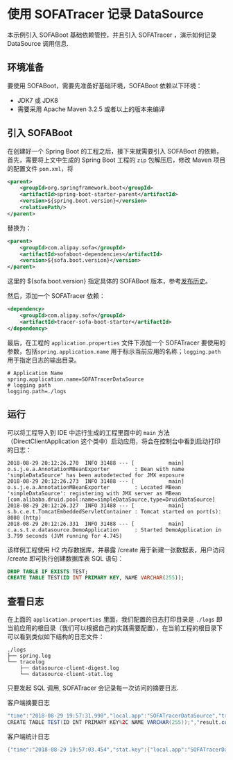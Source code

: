 # 使用 SOFATracer 记录 DataSource

本示例引入 SOFABoot 基础依赖管控，并且引入 SOFATracer ，演示如何记录 DataSource 调用信息.

## 环境准备

要使用 SOFABoot，需要先准备好基础环境，SOFABoot 依赖以下环境：
- JDK7 或 JDK8
- 需要采用 Apache Maven 3.2.5 或者以上的版本来编译

## 引入 SOFABoot

在创建好一个 Spring Boot 的工程之后，接下来就需要引入 SOFABoot 的依赖，首先，需要将上文中生成的 Spring Boot 工程的 `zip` 包解压后，修改 Maven 项目的配置文件 `pom.xml`，将

```xml
<parent>
    <groupId>org.springframework.boot</groupId>
    <artifactId>spring-boot-starter-parent</artifactId>
    <version>${spring.boot.version}</version>
    <relativePath/>
</parent>
```

替换为：

```xml
<parent>
    <groupId>com.alipay.sofa</groupId>
    <artifactId>sofaboot-dependencies</artifactId>
    <version>${sofa.boot.version}</version>
</parent>
```
这里的 ${sofa.boot.version} 指定具体的 SOFABoot 版本，参考[发布历史](https://github.com/alipay/sofa-build/releases)。

然后，添加一个 SOFATracer 依赖：

```xml
<dependency>
    <groupId>com.alipay.sofa</groupId>
    <artifactId>tracer-sofa-boot-starter</artifactId>
</dependency>
```

最后，在工程的 `application.properties` 文件下添加一个 SOFATracer 要使用的参数，包括`spring.application.name` 用于标示当前应用的名称；`logging.path` 用于指定日志的输出目录。

```
# Application Name
spring.application.name=SOFATracerDataSource
# logging path
logging.path=./logs
```

## 运行

可以将工程导入到 IDE 中运行生成的工程里面中的 `main` 方法（DirectClientApplication 这个类中）启动应用，将会在控制台中看到启动打印的日志：

```
2018-08-29 20:12:26.270  INFO 31488 --- [           main] o.s.j.e.a.AnnotationMBeanExporter        : Bean with name 'simpleDataSource' has been autodetected for JMX exposure
2018-08-29 20:12:26.273  INFO 31488 --- [           main] o.s.j.e.a.AnnotationMBeanExporter        : Located MBean 'simpleDataSource': registering with JMX server as MBean [com.alibaba.druid.pool:name=simpleDataSource,type=DruidDataSource]
2018-08-29 20:12:26.327  INFO 31488 --- [           main] s.b.c.e.t.TomcatEmbeddedServletContainer : Tomcat started on port(s): 8080 (http)
2018-08-29 20:12:26.331  INFO 31488 --- [           main] c.a.s.t.e.datasource.DemoApplication     : Started DemoApplication in 3.799 seconds (JVM running for 4.745)
```

该样例工程使用 H2 内存数据库，并暴露 /create 用于新建一张数据表，用户访问 /create 即可执行创建数据库表 SQL 语句：
```sql
DROP TABLE IF EXISTS TEST;
CREATE TABLE TEST(ID INT PRIMARY KEY, NAME VARCHAR(255));
```


## 查看日志

在上面的 `application.properties` 里面，我们配置的日志打印目录是 `./logs` 即当前应用的根目录（我们可以根据自己的实践需要配置），在当前工程的根目录下可以看到类似如下结构的日志文件：

```
./logs
├── spring.log
└── tracelog
    ├── datasource-client-digest.log
    └── datasource-client-stat.log

```

只要发起 SQL 调用, SOFATracer 会记录每一次访问的摘要日志.

客户端摘要日志

```java
"time":"2018-08-29 19:57:31.990","local.app":"SOFATracerDataSource","traceId":"0a0fe8691535543846625100130768","spanId":"0.1","database.name":"h2DataSource","sql":"DROP TABLE IF EXISTS TEST;
CREATE TABLE TEST(ID INT PRIMARY KEY%2C NAME VARCHAR(255));","result.code":"success","total.time":"2114ms","connection.establish.span":"242ms","db.execute.cost":"1866ms","database.type":"MYSQL","database.endpoint":"jdbc:h2:~/test:-1","current.thread.name":"http-nio-8080-exec-1","baggage":""}
```

客户端统计日志

```java
{"time":"2018-08-29 19:57:03.454","stat.key":{"local.app":"SOFATracerDataSource","database.name":"h2DataSource"},"count":1,"total.cost.milliseconds":262,"success":"true","load.test":"F"}
```
